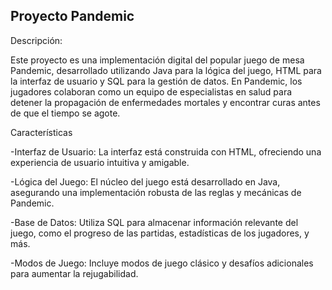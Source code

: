 Proyecto Pandemic
--------------------------------------------------------------------------------------------
Descripción:

Este proyecto es una implementación digital del popular juego de mesa Pandemic, desarrollado utilizando Java para la lógica del juego, HTML para la interfaz de usuario y SQL para la gestión de datos. En Pandemic, los jugadores colaboran como un equipo de especialistas en salud para detener la propagación de enfermedades mortales y encontrar curas antes de que el tiempo se agote.

Características

-Interfaz de Usuario: La interfaz está construida con HTML, ofreciendo una experiencia de usuario intuitiva y amigable.

-Lógica del Juego: El núcleo del juego está desarrollado en Java, asegurando una implementación robusta de las reglas y mecánicas de Pandemic.

-Base de Datos: Utiliza SQL para almacenar información relevante del juego, como el progreso de las partidas, estadísticas de los jugadores, y más.

-Modos de Juego: Incluye modos de juego clásico y desafíos adicionales para aumentar la rejugabilidad.
